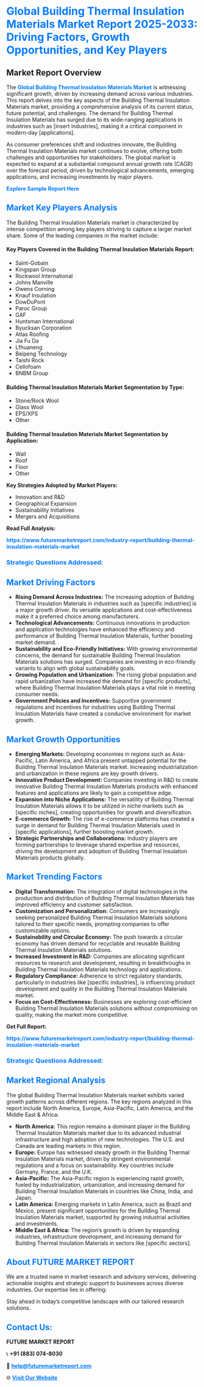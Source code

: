 <h1 style="color: #007BFF;">Global Building Thermal Insulation Materials Market Report 2025-2033: Driving Factors, Growth Opportunities, and Key Players</h1>

<section id="overview">
<h2>Market Report Overview</h2>
<p>The <a href="https://www.futuremarketreport.com/industry-report/building-thermal-insulation-materials-market" style="color: #007BFF; text-decoration: none;"><strong>Global Building Thermal Insulation Materials Market</strong></a> is witnessing significant growth, driven by increasing demand across various industries. This report delves into the key aspects of the Building Thermal Insulation Materials market, providing a comprehensive analysis of its current status, future potential, and challenges. The demand for Building Thermal Insulation Materials has surged due to its wide-ranging applications in industries such as [insert industries], making it a critical component in modern-day [applications].</p>
<p>As consumer preferences shift and industries innovate, the Building Thermal Insulation Materials market continues to evolve, offering both challenges and opportunities for stakeholders. The global market is expected to expand at a substantial compound annual growth rate (CAGR) over the forecast period, driven by technological advancements, emerging applications, and increasing investments by major players.</p>
</section>

<section id="overview">
<p><a href="https://www.futuremarketreport.com/request-sample/reportId=26681" style="color: #007BFF; text-decoration: none;"><strong>Explore Sample Report Here</strong></a></p>
</section>

<section id="key-players">
<h2 style="color: #007BFF;">Market Key Players Analysis</h2>
<p>The Building Thermal Insulation Materials market is characterized by intense competition among key players striving to capture a larger market share. Some of the leading companies in the market include:</p>
<h4>Key Players Covered in the Building Thermal Insulation Materials Report:</h4>
<ul><li>Saint-Gobain</li><li>Kingspan Group</li><li>Rockwool International</li><li>Johns Manville</li><li>Owens Corning</li><li>Knauf Insulation</li><li>DowDuPont</li><li>Paroc Group</li><li>GAF</li><li>Huntsman International</li><li>Byucksan Corporation</li><li>Atlas Roofing</li><li>Jia Fu Da</li><li>Lfhuaneng</li><li>Beipeng Technology</li><li>Taishi Rock</li><li>Cellofoam</li><li>BNBM Group</li></ul>
<h4>Building Thermal Insulation Materials Market Segmentation by Type:</h4>
<ul><li>Stone/Rock Wool</li><li>Glass Wool</li><li>EPS/XPS</li><li>Other</li></ul>

<h4>Building Thermal Insulation Materials Market Segmentation by Application:</h4>
<ul><li>Wall</li><li>Roof</li><li>Floor</li><li>Other</li></ul>
<p><strong>Key Strategies Adopted by Market Players:</strong></p>
<ul>
<li>Innovation and R&D</li>
<li>Geographical Expansion</li>
<li>Sustainability Initiatives</li>
<li>Mergers and Acquisitions</li>
</ul>
</section>

<section>
<p><strong>Read Full Analysis: </strong></p><a href="https://www.futuremarketreport.com/industry-report/building-thermal-insulation-materials-market" style="color: #007BFF; text-decoration: none;"><strong>https://www.futuremarketreport.com/industry-report/building-thermal-insulation-materials-market</strong></a>
<h3 style="color: #007BFF;">Strategic Questions Addressed:</h3>
</section>

<section id="driving-factors">
<h2 style="color: #007BFF;">Market Driving Factors</h2>
<ul>
<li><strong>Rising Demand Across Industries:</strong> The increasing adoption of Building Thermal Insulation Materials in industries such as [specific industries] is a major growth driver. Its versatile applications and cost-effectiveness make it a preferred choice among manufacturers.</li>
<li><strong>Technological Advancements:</strong> Continuous innovations in production and application technologies have enhanced the efficiency and performance of Building Thermal Insulation Materials, further boosting market demand.</li>
<li><strong>Sustainability and Eco-Friendly Initiatives:</strong> With growing environmental concerns, the demand for sustainable Building Thermal Insulation Materials solutions has surged. Companies are investing in eco-friendly variants to align with global sustainability goals.</li>
<li><strong>Growing Population and Urbanization:</strong> The rising global population and rapid urbanization have increased the demand for [specific products], where Building Thermal Insulation Materials plays a vital role in meeting consumer needs.</li>
<li><strong>Government Policies and Incentives:</strong> Supportive government regulations and incentives for industries using Building Thermal Insulation Materials have created a conducive environment for market growth.</li>
</ul>
</section>

<section id="growth-opportunities">
<h2 style="color: #007BFF;">Market Growth Opportunities</h2>
<ul>
<li><strong>Emerging Markets:</strong> Developing economies in regions such as Asia-Pacific, Latin America, and Africa present untapped potential for the Building Thermal Insulation Materials market. Increasing industrialization and urbanization in these regions are key growth drivers.</li>
<li><strong>Innovative Product Development:</strong> Companies investing in R&D to create innovative Building Thermal Insulation Materials products with enhanced features and applications are likely to gain a competitive edge.</li>
<li><strong>Expansion into Niche Applications:</strong> The versatility of Building Thermal Insulation Materials allows it to be utilized in niche markets such as [specific niches], creating opportunities for growth and diversification.</li>
<li><strong>E-commerce Growth:</strong> The rise of e-commerce platforms has created a surge in demand for Building Thermal Insulation Materials used in [specific applications], further boosting market growth.</li>
<li><strong>Strategic Partnerships and Collaborations:</strong> Industry players are forming partnerships to leverage shared expertise and resources, driving the development and adoption of Building Thermal Insulation Materials products globally.</li>
</ul>
</section>

<section id="trending-factors">
<h2 style="color: #007BFF;">Market Trending Factors</h2>
<ul>
<li><strong>Digital Transformation:</strong> The integration of digital technologies in the production and distribution of Building Thermal Insulation Materials has improved efficiency and customer satisfaction.</li>
<li><strong>Customization and Personalization:</strong> Consumers are increasingly seeking personalized Building Thermal Insulation Materials solutions tailored to their specific needs, prompting companies to offer customizable options.</li>
<li><strong>Sustainability and Circular Economy:</strong> The push towards a circular economy has driven demand for recyclable and reusable Building Thermal Insulation Materials solutions.</li>
<li><strong>Increased Investment in R&D:</strong> Companies are allocating significant resources to research and development, resulting in breakthroughs in Building Thermal Insulation Materials technology and applications.</li>
<li><strong>Regulatory Compliance:</strong> Adherence to strict regulatory standards, particularly in industries like [specific industries], is influencing product development and quality in the Building Thermal Insulation Materials market.</li>
<li><strong>Focus on Cost-Effectiveness:</strong> Businesses are exploring cost-efficient Building Thermal Insulation Materials solutions without compromising on quality, making the market more competitive.</li>
</ul>
</section>

<section>
<p><strong>Get Full Report: </strong></p><a href="https://www.futuremarketreport.com/industry-report/building-thermal-insulation-materials-market" style="color: #007BFF; text-decoration: none;"><strong>https://www.futuremarketreport.com/industry-report/building-thermal-insulation-materials-market</strong></a>
<h3 style="color: #007BFF;">Strategic Questions Addressed:</h3>
</section>


<section id="regional-analysis">
<h2 style="color: #007BFF;">Market Regional Analysis</h2>
<p>The global Building Thermal Insulation Materials market exhibits varied growth patterns across different regions. The key regions analyzed in this report include North America, Europe, Asia-Pacific, Latin America, and the Middle East & Africa:</p>
<ul>
<li><strong>North America:</strong> This region remains a dominant player in the Building Thermal Insulation Materials market due to its advanced industrial infrastructure and high adoption of new technologies. The U.S. and Canada are leading markets in this region.</li>
<li><strong>Europe:</strong> Europe has witnessed steady growth in the Building Thermal Insulation Materials market, driven by stringent environmental regulations and a focus on sustainability. Key countries include Germany, France, and the U.K.</li>
<li><strong>Asia-Pacific:</strong> The Asia-Pacific region is experiencing rapid growth, fueled by industrialization, urbanization, and increasing demand for Building Thermal Insulation Materials in countries like China, India, and Japan.</li>
<li><strong>Latin America:</strong> Emerging markets in Latin America, such as Brazil and Mexico, present significant opportunities for the Building Thermal Insulation Materials market, supported by growing industrial activities and investments.</li>
<li><strong>Middle East & Africa:</strong> The region’s growth is driven by expanding industries, infrastructure development, and increasing demand for Building Thermal Insulation Materials in sectors like [specific sectors].</li>
</ul>
</section>

<footer>
<h2 style="color: #007BFF;">About FUTURE MARKET REPORT</h2>
<p>We are a trusted name in market research and advisory services, delivering actionable insights and strategic support to businesses across diverse industries. Our expertise lies in offering:</p>

<p>Stay ahead in today’s competitive landscape with our tailored research solutions.</p>

<h2 style="color: #007BFF;">Contact Us:</h2>
<p><strong>FUTURE MARKET REPORT</strong></p>
<p>📞 <strong>+91 (883) 074-8030</strong></p>
<p>📧 <strong><a href="mailto:help@futuremarketreport.com" style="color: #007BFF;">help@futuremarketreport.com</a></strong></p>
<p>🌐 <strong><a href="https://www.futuremarketreport.com/" style="color: #007BFF;">Visit Our Website</a></strong></p>
</footer>
